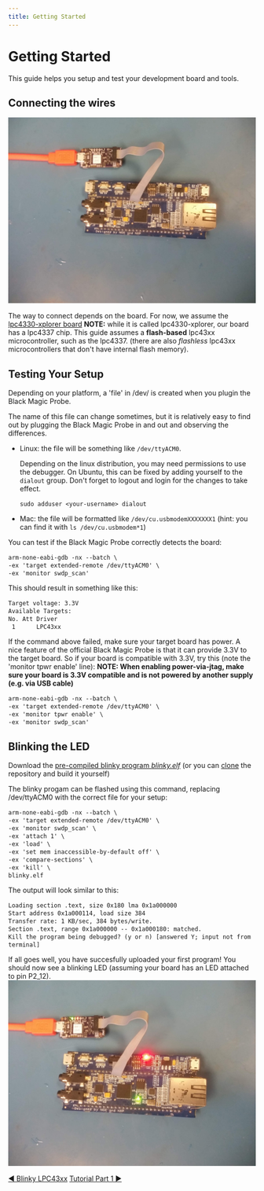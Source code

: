 ```yaml
---
title: Getting Started
---
```


# Getting Started

This guide helps you setup and test your development board and tools.

## Connecting the wires
<img src="img/xplorer_with_bmp.jpg" alt="Lpc4330-xplorer board connected to a Black Magic Probe">


The way to connect depends on the board. For now, we assume the [lpc4330-xplorer board](https://www.nxp.com/support/developer-resources/nxp-designs/lpc4330-xplorer-board:OM13027) **NOTE:** while it is called lpc4330-xplorer, our board has a lpc4337 chip. This guide assumes a **flash-based** lpc43xx microcontroller, such as the lpc4337. (there are also *flashless* lpc43xx microcontrollers that don't have internal flash memory).

## Testing Your Setup

Depending on your platform, a 'file' in /dev/ is created when you plugin the Black Magic Probe.

The name of this file can change sometimes, but it is relatively easy to find out by plugging the Black Magic Probe in and out and observing the differences.

* Linux: the file will be something like `/dev/ttyACM0`.

  Depending on the linux distribution, you may need permissions to use the debugger. On Ubuntu, this can be fixed by adding yourself to the `dialout` group. Don't forget to logout and login for the changes to take effect.
  ```
  sudo adduser <your-username> dialout
  ```
* Mac: the file will be formatted like `/dev/cu.usbmodemXXXXXXX1` (hint: you can find it with `ls /dev/cu.usbmodem*1`)

You can test if the Black Magic Probe correctly detects the board:

```
arm-none-eabi-gdb -nx --batch \
-ex 'target extended-remote /dev/ttyACM0' \
-ex 'monitor swdp_scan'
```
This should result in something like this:
```
Target voltage: 3.3V
Available Targets:
No. Att Driver
 1      LPC43xx
```
If the command above failed, make sure your target board has power. A nice feature of the official Black Magic Probe is that it can provide 3.3V to the target board. So if your board is compatible with 3.3V, try this (note the 'monitor tpwr enable' line):
**NOTE: When enabling power-via-jtag, make sure your board is 3.3V compatible and is not powered by another supply (e.g. via USB cable)**
```
arm-none-eabi-gdb -nx --batch \
-ex 'target extended-remote /dev/ttyACM0' \
-ex 'monitor tpwr enable' \
-ex 'monitor swdp_scan'
```


## Blinking the LED

Download the [pre-compiled blinky program *blinky.elf*](https://github.com/blinky101/blinky_lpc43xx/tree/master/bare-metal/blinky.elf) (or you can [clone](https://github.com/blinky101/blinky_lpc43xx) the repository and build it yourself)

The blinky progam can be flashed using this command, replacing /dev/ttyACM0 with the correct file for your setup:
```
arm-none-eabi-gdb -nx --batch \
-ex 'target extended-remote /dev/ttyACM0' \
-ex 'monitor swdp_scan' \
-ex 'attach 1' \
-ex 'load' \
-ex 'set mem inaccessible-by-default off' \
-ex 'compare-sections' \
-ex 'kill' \
blinky.elf
```

The output will look similar to this:
```
Loading section .text, size 0x180 lma 0x1a000000
Start address 0x1a000114, load size 384
Transfer rate: 1 KB/sec, 384 bytes/write.
Section .text, range 0x1a000000 -- 0x1a000180: matched.
Kill the program being debugged? (y or n) [answered Y; input not from terminal]

```

If all goes well, you have succesfully uploaded your first program!
You should now see a blinking LED (assuming your board has an LED attached to pin P2_12).
<img src="img/xplorer_blink.jpg" alt="A blinking led" width="600">

<div class="tutorial_nav">
  <a class="left" href="./">◀ Blinky LPC43xx</a>
  <a class="right" href="./tutorial_part1">Tutorial Part 1 ▶</a>
</div>



